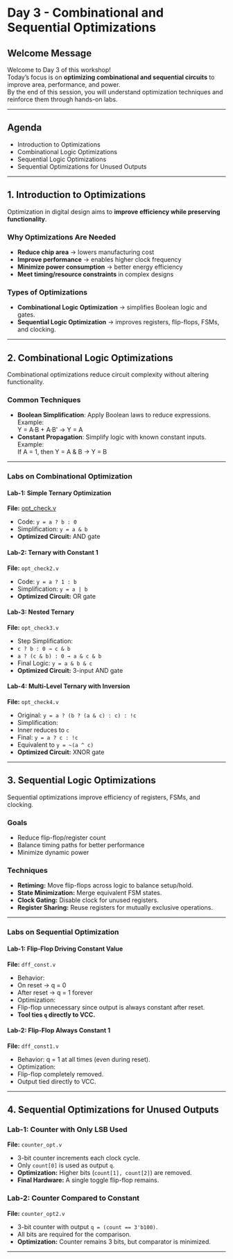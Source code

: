 
# Day 3 - Combinational and Sequential Optimizations

## Welcome Message
Welcome to Day 3 of this workshop!  
Today’s focus is on **optimizing combinational and sequential circuits** to improve area, performance, and power.  
By the end of this session, you will understand optimization techniques and reinforce them through hands-on labs.

---

## Agenda
- Introduction to Optimizations  
- Combinational Logic Optimizations  
- Sequential Logic Optimizations  
- Sequential Optimizations for Unused Outputs  

---

## 1. Introduction to Optimizations
Optimization in digital design aims to **improve efficiency while preserving functionality**.

### Why Optimizations Are Needed
- **Reduce chip area** → lowers manufacturing cost  
- **Improve performance** → enables higher clock frequency  
- **Minimize power consumption** → better energy efficiency  
- **Meet timing/resource constraints** in complex designs  

### Types of Optimizations
- **Combinational Logic Optimization** → simplifies Boolean logic and gates.  
- **Sequential Logic Optimization** → improves registers, flip-flops, FSMs, and clocking.  

---

## 2. Combinational Logic Optimizations
Combinational optimizations reduce circuit complexity without altering functionality.

### Common Techniques
- **Boolean Simplification**: Apply Boolean laws to reduce expressions.  
  Example:  
Y = A·B + A·B' → Y = A
- **Constant Propagation**: Simplify logic with known constant inputs.  
Example:  
If A = 1, then Y = A & B → Y = B

---

### Labs on Combinational Optimization

#### Lab-1: Simple Ternary Optimization
**File:** [opt_check.v](./Verilog_Files/Day3/opt_check.v)  
- Code: `y = a ? b : 0`  
- Simplification: `y = a & b`  
- **Optimized Circuit:** AND gate  

#### Lab-2: Ternary with Constant 1
**File:** `opt_check2.v`  
- Code: `y = a ? 1 : b`  
- Simplification: `y = a | b`  
- **Optimized Circuit:** OR gate  

#### Lab-3: Nested Ternary
**File:** `opt_check3.v`  
- Step Simplification:  
- `c ? b : 0 → c & b`  
- `a ? (c & b) : 0 → a & c & b`  
- Final Logic: `y = a & b & c`  
- **Optimized Circuit:** 3-input AND gate  

#### Lab-4: Multi-Level Ternary with Inversion
**File:** `opt_check4.v`  
- Original: `y = a ? (b ? (a & c) : c) : !c`  
- Simplification:  
- Inner reduces to `c`  
- Final: `y = a ? c : !c`  
- Equivalent to `y = ~(a ^ c)`  
- **Optimized Circuit:** XNOR gate  

---

## 3. Sequential Logic Optimizations
Sequential optimizations improve efficiency of registers, FSMs, and clocking.

### Goals
- Reduce flip-flop/register count  
- Balance timing paths for better performance  
- Minimize dynamic power  

### Techniques
- **Retiming:** Move flip-flops across logic to balance setup/hold.  
- **State Minimization:** Merge equivalent FSM states.  
- **Clock Gating:** Disable clock for unused registers.  
- **Register Sharing:** Reuse registers for mutually exclusive operations.  

---

### Labs on Sequential Optimization

#### Lab-1: Flip-Flop Driving Constant Value
**File:** `dff_const.v`  
- Behavior:  
- On reset → q = 0  
- After reset → q = 1 forever  
- Optimization:  
- Flip-flop unnecessary since output is always constant after reset.  
- **Tool ties `q` directly to VCC.**  

#### Lab-2: Flip-Flop Always Constant 1
**File:** `dff_const1.v`  
- Behavior: q = 1 at all times (even during reset).  
- Optimization:  
- Flip-flop completely removed.  
- Output tied directly to VCC.  

---

## 4. Sequential Optimizations for Unused Outputs

### Lab-1: Counter with Only LSB Used
**File:** `counter_opt.v`  
- 3-bit counter increments each clock cycle.  
- Only `count[0]` is used as output `q`.  
- **Optimization:** Higher bits (`count[1], count[2]`) are removed.  
- **Final Hardware:** A single toggle flip-flop remains.  

### Lab-2: Counter Compared to Constant
**File:** `counter_opt2.v`  
- 3-bit counter with output `q = (count == 3'b100)`.  
- All bits are required for the comparison.  
- **Optimization:** Counter remains 3 bits, but comparator is minimized.  

---
